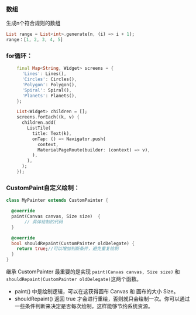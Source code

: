 ### 数组
生成n个符合规则的数组
```dart
List range = List<int>.generate(n, (i) => i + 1);
range：[1, 2, 3, 4, 5]
```

### for循环：
```dart
    final Map<String, Widget> screens = {
      'Lines': Lines(),
      'Circles': Circles(),
      'Polygon': Polygon(),
      'Spiral': Spiral(),
      'Planets': Planets(),
    };

    List<Widget> children = [];
    screens.forEach((k, v) {
      children.add(
        ListTile(
          title: Text(k),
          onTap: () => Navigator.push(
            context,
            MaterialPageRoute(builder: (context) => v),
          ),
        ),
      );
    });
```

### CustomPaint自定义绘制：
```dart
class MyPainter extends CustomPainter {

  @override
  paint(Canvas canvas, Size size)  {
       // 具体绘制的代码
  }

  @override
  bool shouldRepaint(CustomPainter oldDelegate) {
    return true;//可以增加判断条件，避免重复绘制
  }
}
```

继承 CustomPainter 最重要的是实现 ```paint(Canvas canvas, Size size)``` 和``` shouldRepaint(CustomPainter oldDelegate) ```这两个函数。
- paint() 中是绘制逻辑，可以在这获得画布 Canvas 和 画布的大小 Size。
- shouldRepaint() 返回 true 才会进行重绘，否则就只会绘制一次。你可以通过一些条件判断来决定是否每次绘制，这样能够节约系统资源。


